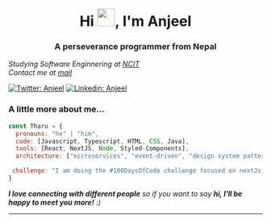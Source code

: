 
<h1 align="center">Hi <img src="https://media.giphy.com/media/hvRJCLFzcasrR4ia7z/giphy.gif" width="35" height="35">, I'm Anjeel</h1>
<h3 align="center">A perseverance programmer from Nepal</h3>

<p><em>Studying Software Enginnering at <a href="https://ncit.edu.np">NCIT</a></br>Contact me at <a href="https://www.chaudharyanjeel@gmail.com">mail</a>
</em></p>
</em></p>

[![Twitter: Anjeel](https://img.shields.io/twitter/follow/Anjeel?style=social)](https://twitter.com/AnjeelTharu)
[![Linkedin: Anjeel](https://img.shields.io/badge/-Anjeel-blue?style=flat-square&logo=Linkedin&logoColor=white&link=https://www.linkedin.com/in/anjeel-chaudhary-966398209/)](https://www.linkedin.com/in/anjeel-chaudhary-966398209/)


### A little more about me...  

```javascript
const Tharu = {
  pronouns: "he" | "him",
  code: [Javascript, Typescript, HTML, CSS, Java],
  tools: [React, NextJS, Node, Styled-Components],
  architecture: ["microservices", "event-driven", "design system pattern"],

 challenge: "I am doing the #100DaysOfCode challenge focused on nextJs and typescript"
}
```

<em><b>I love connecting with different people</b> so if you want to say <b>hi, I'll be happy to meet you more!</b> :)</em>

---
